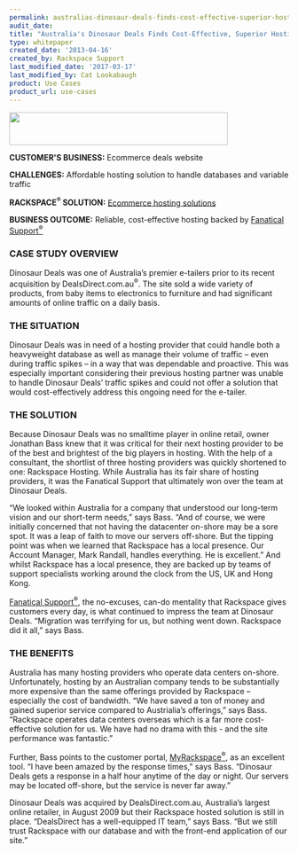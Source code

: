 ```yaml
---
permalink: australias-dinosaur-deals-finds-cost-effective-superior-hosting-solution/
audit_date:
title: "Australia's Dinosaur Deals Finds Cost-Effective, Superior Hosting Solution"
type: whitepaper
created_date: '2013-04-16'
created_by: Rackspace Support
last_modified_date: '2017-03-17'
last_modified_by: Cat Lookabaugh
product: Use Cases
product_url: use-cases
---
```


<a href="http://www.dinosaurdeals.com.au/">
   <img src="{% asset_path use-cases/australias-dinosaur-deals-finds-cost-effective-superior-hosting-solution/dinosaurdeals.png %}" width="394" height="59" />
</a>

**CUSTOMER'S BUSINESS:** Ecommerce deals website

**CHALLENGES:** Affordable hosting solution to handle databases and variable
traffic

**RACKSPACE<sup>&reg;</sup> SOLUTION:** [Ecommerce hosting
solutions](http://www.rackspace.com/ecommerce-hosting/)

**BUSINESS OUTCOME:** Reliable, cost-effective hosting backed by
[Fanatical Support<sup>&reg;</sup>](http://www.rackspace.com/whyrackspace/support/)

### CASE STUDY OVERVIEW

Dinosaur Deals was one of Australia’s premier e-tailers prior to its
recent acquisition by DealsDirect.com.au<sup>&reg;</sup>. The site sold a wide
variety of products, from baby items to electronics to furniture and had
significant amounts of online traffic on a daily basis.

### THE SITUATION

Dinosaur Deals was in need of a hosting provider that could handle both
a heavyweight database as well as manage their volume of traffic – even
during traffic spikes – in a way that was dependable and proactive. This
was especially important considering their previous hosting partner was
unable to handle Dinosaur Deals’ traffic spikes and could not offer a
solution that would cost-effectively address this ongoing need for the
e-tailer.

### THE SOLUTION

Because Dinosaur Deals was no smalltime player in online retail, owner
Jonathan Bass knew that it was critical for their next hosting provider
to be of the best and brightest of the big players in hosting. With the
help of a consultant, the shortlist of three hosting providers was
quickly shortened to one: Rackspace Hosting. While Australia has its
fair share of hosting providers, it was the Fanatical Support that
ultimately won over the team at Dinosaur Deals.

“We looked within Australia for a company that understood our long-term
vision and our short-term needs,” says Bass. “And of course, we were
initially concerned that not having the datacenter on-shore may be a
sore spot. It was a leap of faith to move our servers off-shore. But the
tipping point was when we learned that Rackspace has a local presence.
Our Account Manager, Mark Randall, handles everything. He is excellent.”
And whilst Rackspace has a local presence, they are backed up by teams
of support specialists working around the clock from the US, UK and Hong
Kong.

[Fanatical Support<sup>&reg;</sup>](http://www.rackspace.com/whyrackspace/support/),
the no-excuses, can-do mentality that Rackspace gives customers every day,
is what continued to impress the team at Dinosaur Deals. “Migration was
terrifying for us, but nothing went down. Rackspace did it all,” says
Bass.

### THE BENEFITS

Australia has many hosting providers who operate data centers on-shore.
Unfortunately, hosting by an Australian company tends to be
substantially more expensive than the same offerings provided by
Rackspace – especially the cost of bandwidth. “We have saved a ton of
money and gained superior service compared to Austrialia’s offerings,”
says Bass. “Rackspace operates data centers overseas which is a far more
cost-effective solution for us. We have had no drama with this - and the
site performance was fantastic.”

Further, Bass points to the customer portal,
[MyRackspace<sup>&reg;</sup>](http://www.rackspace.com/managed_hosting/services/reporting/myrackspace/),
as an excellent tool. “I have been amazed by the response times,” says
Bass. “Dinosaur Deals gets a response in a half hour anytime of the day
or night. Our servers may be located off-shore, but the service is never
far away.”

Dinosaur Deals was acquired by DealsDirect.com.au, Australia’s largest
online retailer, in August 2009 but their Rackspace hosted solution is
still in place. “DealsDirect has a well-equipped IT team,” says Bass.
“But we still trust Rackspace with our database and with the front-end
application of our site.”
